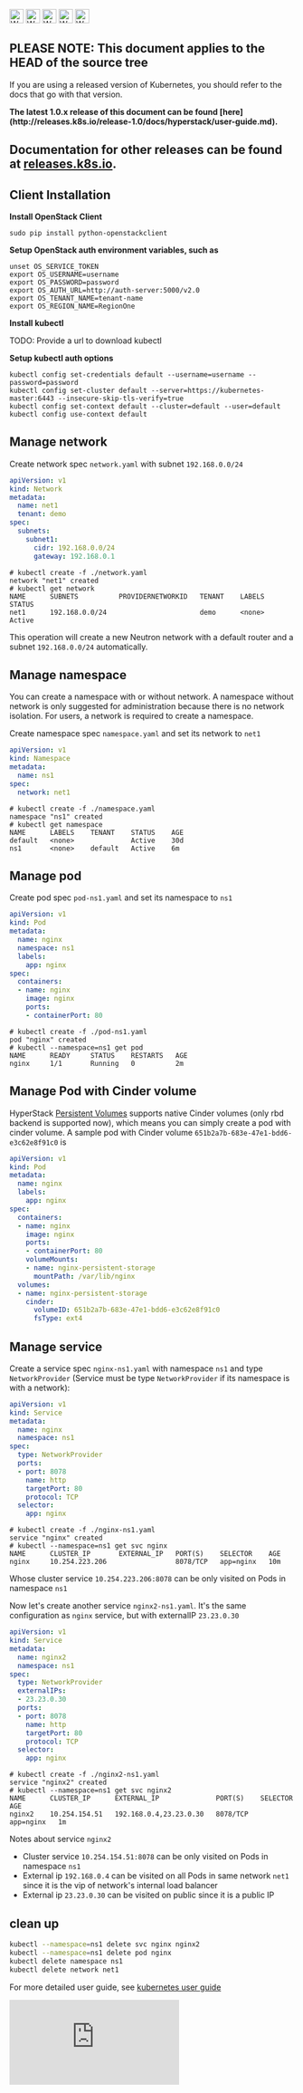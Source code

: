 <!-- BEGIN MUNGE: UNVERSIONED_WARNING -->

<!-- BEGIN STRIP_FOR_RELEASE -->

<img src="http://kubernetes.io/img/warning.png" alt="WARNING"
     width="25" height="25">
<img src="http://kubernetes.io/img/warning.png" alt="WARNING"
     width="25" height="25">
<img src="http://kubernetes.io/img/warning.png" alt="WARNING"
     width="25" height="25">
<img src="http://kubernetes.io/img/warning.png" alt="WARNING"
     width="25" height="25">
<img src="http://kubernetes.io/img/warning.png" alt="WARNING"
     width="25" height="25">

<h2>PLEASE NOTE: This document applies to the HEAD of the source tree</h2>

If you are using a released version of Kubernetes, you should
refer to the docs that go with that version.

<strong>
The latest 1.0.x release of this document can be found
[here](http://releases.k8s.io/release-1.0/docs/hyperstack/user-guide.md).

Documentation for other releases can be found at
[releases.k8s.io](http://releases.k8s.io).
</strong>
--

<!-- END STRIP_FOR_RELEASE -->

<!-- END MUNGE: UNVERSIONED_WARNING -->

## Client Installation

**Install OpenStack Client**

```shell
sudo pip install python-openstackclient
```

**Setup OpenStack auth environment variables, such as**

```shell
unset OS_SERVICE_TOKEN
export OS_USERNAME=username
export OS_PASSWORD=password
export OS_AUTH_URL=http://auth-server:5000/v2.0
export OS_TENANT_NAME=tenant-name
export OS_REGION_NAME=RegionOne
```

**Install kubectl**

TODO: Provide a url to download kubectl

**Setup kubectl auth options**

```shell
kubectl config set-credentials default --username=username --password=password
kubectl config set-cluster default --server=https://kubernetes-master:6443 --insecure-skip-tls-verify=true
kubectl config set-context default --cluster=default --user=default 
kubectl config use-context default
```

## Manage network

Create network spec `network.yaml` with subnet `192.168.0.0/24`

```yaml
apiVersion: v1
kind: Network
metadata:
  name: net1
  tenant: demo
spec:
  subnets:
    subnet1:
      cidr: 192.168.0.0/24
      gateway: 192.168.0.1
```

```
# kubectl create -f ./network.yaml
network "net1" created
# kubectl get network
NAME      SUBNETS          PROVIDERNETWORKID   TENANT    LABELS    STATUS
net1      192.168.0.0/24                       demo      <none>    Active
```

This operation will create a new Neutron network with a default router and a subnet `192.168.0.0/24` automatically.

## Manage namespace

You can create a namespace with or without network. A namespace without network is only suggested for administration because there is no network isolation. For users, a network is required to create a namespace.

Create namespace spec `namespace.yaml` and set its network to `net1`

```yaml
apiVersion: v1
kind: Namespace
metadata:
  name: ns1
spec:
  network: net1
```

```
# kubectl create -f ./namespace.yaml
namespace "ns1" created
# kubectl get namespace
NAME      LABELS    TENANT    STATUS    AGE
default   <none>              Active    30d
ns1       <none>    default   Active    6m
```

## Manage pod

Create pod spec `pod-ns1.yaml` and set its namespace to `ns1`

```yaml
apiVersion: v1
kind: Pod
metadata:
  name: nginx
  namespace: ns1
  labels:
    app: nginx
spec:
  containers:
  - name: nginx
    image: nginx
    ports:
    - containerPort: 80
```

```
# kubectl create -f ./pod-ns1.yaml
pod "nginx" created
# kubectl --namespace=ns1 get pod
NAME      READY     STATUS    RESTARTS   AGE
nginx     1/1       Running   0          2m
```

## Manage Pod with Cinder volume

HyperStack [Persistent Volumes](../user-guide/persistent-volumes/) supports native Cinder volumes (only rbd backend is supported now), which means you can simply create a pod with cinder volume. A sample pod with Cinder volume `651b2a7b-683e-47e1-bdd6-e3c62e8f91c0` is

```yaml
apiVersion: v1
kind: Pod
metadata:
  name: nginx
  labels:
    app: nginx
spec:
  containers:
  - name: nginx
    image: nginx
    ports:
    - containerPort: 80
    volumeMounts:
    - name: nginx-persistent-storage
      mountPath: /var/lib/nginx
  volumes:
  - name: nginx-persistent-storage
    cinder:
      volumeID: 651b2a7b-683e-47e1-bdd6-e3c62e8f91c0
      fsType: ext4
```

## Manage service

Create a service spec `nginx-ns1.yaml` with namespace `ns1` and type `NetworkProvider` (Service must be type `NetworkProvider` if its namespace is with a network):

```yaml
apiVersion: v1
kind: Service
metadata:
  name: nginx
  namespace: ns1
spec:
  type: NetworkProvider
  ports:
  - port: 8078
    name: http
    targetPort: 80
    protocol: TCP
  selector:
    app: nginx
```

```
# kubectl create -f ./nginx-ns1.yaml
service "nginx" created
# kubectl --namespace=ns1 get svc nginx
NAME      CLUSTER_IP       EXTERNAL_IP   PORT(S)    SELECTOR    AGE
nginx     10.254.223.206                 8078/TCP   app=nginx   10m
```

Whose cluster service `10.254.223.206:8078` can be only visited on Pods in namespace `ns1`

Now let's create another service  `nginx2-ns1.yaml`. It's the same configuration as `nginx` service, but with externalIP `23.23.0.30`

```yaml
apiVersion: v1
kind: Service
metadata:
  name: nginx2
  namespace: ns1
spec:
  type: NetworkProvider
  externalIPs:
  - 23.23.0.30
  ports:
  - port: 8078
    name: http
    targetPort: 80
    protocol: TCP
  selector:
    app: nginx
```

```
# kubectl create -f ./nginx2-ns1.yaml
service "nginx2" created
# kubectl --namespace=ns1 get svc nginx2
NAME      CLUSTER_IP      EXTERNAL_IP              PORT(S)    SELECTOR    AGE
nginx2    10.254.154.51   192.168.0.4,23.23.0.30   8078/TCP   app=nginx   1m
```

Notes about service `nginx2`

* Cluster service `10.254.154.51:8078` can be only visited on Pods in namespace `ns1`
* External ip `192.168.0.4` can be visited on all Pods in same network `net1` since it is the vip of network's internal load balancer
* External ip `23.23.0.30` can be visited on public since it is a public IP

## clean up

```sh
kubectl --namespace=ns1 delete svc nginx nginx2
kubectl --namespace=ns1 delete pod nginx
kubectl delete namespace ns1
kubectl delete network net1
```

For more detailed user guide, see [kubernetes user guide](../user-guide/)


<!-- BEGIN MUNGE: GENERATED_ANALYTICS -->
[![Analytics](https://kubernetes-site.appspot.com/UA-36037335-10/GitHub/docs/hyperstack/user-guide.md?pixel)]()
<!-- END MUNGE: GENERATED_ANALYTICS -->
